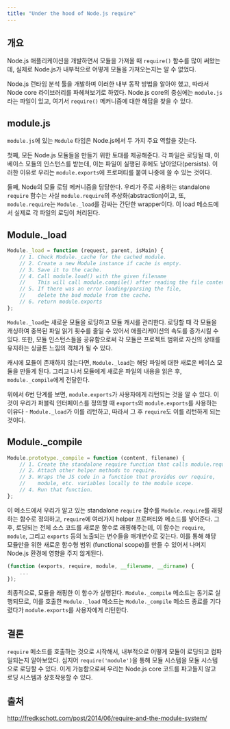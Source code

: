 ```yaml
---
title: "Under the hood of Node.js require"
---
```


## 개요

Node.js 애플리케이션을 개발하면서 모듈을 가져올 때 `require()` 함수를 많이 써왔는데, 실제로 Node.js가 내부적으로 어떻게 모듈을 가져오는지는 알 수 없었다.

Node.js 런타임 분석 툴을 개발하며 이러한 내부 동작 방법을 알아야 했고, 따라서 Node core 라이브러리를 파헤쳐보기로 하였다. Node.js core의 중심에는 `module.js`라는 파일이 있고, 여기서 `require()` 메커니즘에 대한 해답을 찾을 수 있다.

## module.js

`module.js`에 있는 `Module` 타입은 Node.js에서 두 가지 주요 역할을 갖는다.

첫째, 모든 Node.js 모듈들을 만들기 위한 토대를 제공해준다. 각 파일은 로딩될 때, 이 베이스 모듈의 인스턴스를 받는데, 이는 파일이 실행된 후에도 남아있다(persists). 이러한 이유로 우리는 `module.exports`에 프로퍼티를 붙여 나중에 쓸 수 있는 것이다.

둘째, Node의 모듈 로딩 메커니즘을 담당한다. 우리가 주로 사용하는 standalone `require` 함수는 사실 `module.require`의 추상화(abstraction)이고, 또, `module.require`는 `Module._load`를 감싸는 간단한 wrapper이다. 이 load 메소드에서 실제로 각 파일의 로딩이 처리된다.

## Module._load

```javascript
Module._load = function (request, parent, isMain) {
    // 1. Check Module._cache for the cached module.
    // 2. Create a new Module instance if cache is empty.
    // 3. Save it to the cache.
    // 4. Call module.load() with the given filename
    //    This will call module.compile() after reading the file contents.
    // 5. If there was an error loading/parsing the file,
    //    delete the bad module from the cache.
    // 6. return module.exports
};
```

`Module._load`는 새로운 모듈을 로딩하고 모듈 캐시를 관리한다. 로딩할 때 각 모듈을 캐싱하여 중복된 파일 읽기 횟수를 줄일 수 있어서 애플리케이션의 속도를 증가시킬 수 있다. 또한, 모듈 인스턴스들을 공유함으로써 각 모듈은 프로젝트 범위로 자신의 상태를 유지하는 싱글톤 느낌의 객체가 될 수 있다.

캐시에 모듈이 존재하지 않는다면, `Module._load`는 해당 파일에 대한 새로운 베이스 모듈을 만들게 된다. 그리고 나서 모듈에게 새로운 파일의 내용을 읽은 후, `module._compile`에게 전달한다.

위에서 6번 단계를 보면, `module.exports`가 사용자에게 리턴되는 것을 알 수 있다. 이것이 우리가 퍼블릭 인터페이스를 정의할 때 `exports`와 `module.exports`를 사용하는 이유다 - `Module._load`가 이를 리턴하고, 따라서 그 후 `require`도 이를 리턴하게 되는 것이다.

## Module._compile

```javascript
Module.prototype._compile = function (content, filename) {
    // 1. Create the standalone require function that calls module.require.
    // 2. Attach other helper methods to require.
    // 3. Wraps the JS code in a function that provides our require,
    //    module, etc. variables locally to the module scope.
    // 4. Run that function.
};
```

이 메소드에서 우리가 알고 있는 standalone `require` 함수를 `Module.require`를 래핑하는 함수로 정의하고, `require`에 여러가지 helper 프로퍼티와 메소드를 넣어준다. 그 후, 로딩되는 전체 소스 코드를 새로운 함수로 래핑해주는데, 이 함수는 `require`, `module`, 그리고 `exports` 등의 노출되는 변수들을 매개변수로 갖는다. 이를 통해 해당 모듈만을 위한 새로운 함수형 범위 (functional scope)를 만들 수 있어서 나머지 Node.js 환경에 영향을 주지 않게된다.

```javascript
(function (exports, require, module, __filename, __dirname) {
    ...
});
```

최종적으로, 모듈을 래핑한 이 함수가 실행된다. `Module._compile` 메소드는 동기로 실행되므로, 이를 호출한 `Module._load` 메소드는 `Module._compile` 메소드 종료를 기다렸다가 `module.exports`를 사용자에게 리턴한다.

## 결론

`require` 메소드를 호출하는 것으로 시작해서, 내부적으로 어떻게 모듈이 로딩되고 컴파일되는지 알아보았다. 심지어 `require('module')`을 통해 모듈 시스템을 모듈 시스템으로 로딩할 수 있다. 이게 가능함으로써 우리는 Node.js core 코드를 파고들지 않고 로딩 시스템과 상호작용할 수 있다.

## 출처

<http://fredkschott.com/post/2014/06/require-and-the-module-system/>
